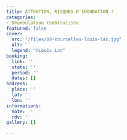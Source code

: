 ```yaml
---
title: ATTENTION, RISQUES D’INONDATION !
categories:
- Déambulation théâtralisée
featured: false
cover:
  src: "/files/09-courcelles-louis-lac.jpg"
  alt: ''
  legend: "©Louis Lac"
booking:
  link: ''
  state: ''
  period: ''
  dates: []
address:
  place: ''
  lat: ''
  lon: ''
informations:
  note: ''
  rdv: ''
gallery: []

---
```

